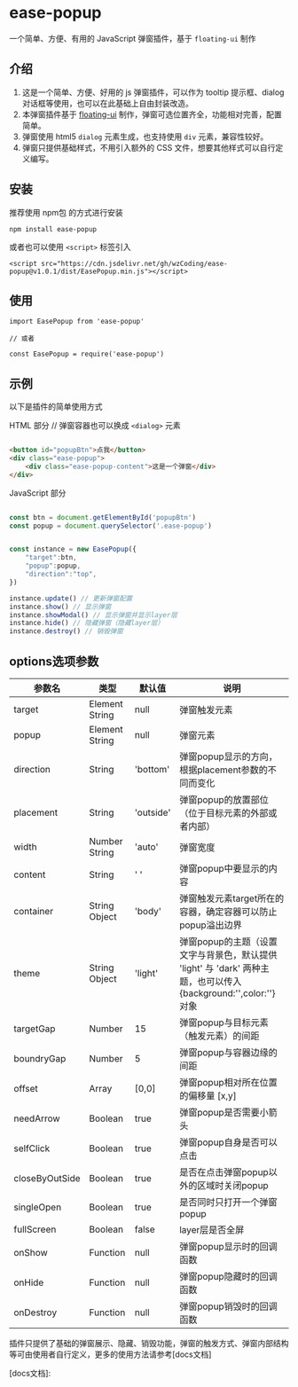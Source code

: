 # ease-popup
一个简单、方便、有用的 JavaScript 弹窗插件，基于 `floating-ui` 制作

## 介绍
1. 这是一个简单、方便、好用的 js 弹窗插件，可以作为 tooltip 提示框、dialog 对话框等使用，也可以在此基础上自由封装改造。
2. 本弹窗插件基于 [floating-ui] 制作，弹窗可选位置齐全，功能相对完善，配置简单。
3. 弹窗使用 html5 `dialog` 元素生成，也支持使用 `div` 元素，兼容性较好。
4. 弹窗只提供基础样式，不用引入额外的 CSS 文件，想要其他样式可以自行定义编写。
   
## 安装
推荐使用 npm包 的方式进行安装
```
npm install ease-popup
```
或者也可以使用 `<script>` 标签引入

```
<script src="https://cdn.jsdelivr.net/gh/wzCoding/ease-popup@v1.0.1/dist/EasePopup.min.js"></script>
```

## 使用
```
import EasePopup from 'ease-popup'

// 或者

const EasePopup = require('ease-popup')
```

## 示例
以下是插件的简单使用方式

HTML 部分
// 弹窗容器也可以换成 `<dialog>` 元素
```html

<button id="popupBtn">点我</button>
<div class="ease-popup"> 
    <div class="ease-popup-content">这是一个弹窗</div>
</div>

```
JavaScript 部分
```js

const btn = document.getElementById('popupBtn')
const popup = document.querySelector('.ease-popup')


const instance = new EasePopup({
    "target":btn,
    "popup":popup,
    "direction":"top",
})

instance.update() // 更新弹窗配置
instance.show() // 显示弹窗
instance.showModal() // 显示弹窗并显示layer层
instance.hide() // 隐藏弹窗（隐藏layer层）
instance.destroy() // 销毁弹窗

```
## options选项参数

| 参数名         | 类型           | 默认值    | 说明                                                                                                           |
| -------------- | -------------- | --------- | -------------------------------------------------------------------------------------------------------------- |
| target         | Element String | null      | 弹窗触发元素                                                                                                   |
| popup          | Element String | null      | 弹窗元素                                                                                                       |
| direction      | String         | 'bottom'  | 弹窗popup显示的方向，根据placement参数的不同而变化                                                             |
| placement      | String         | 'outside' | 弹窗popup的放置部位（位于目标元素的外部或者内部）                                                              |
| width          | Number String  | 'auto'    | 弹窗宽度                                                                                                       |
| content        | String         | ' '       | 弹窗popup中要显示的内容                                                                                        |
| container      | String Object  | 'body'    | 弹窗触发元素target所在的容器，确定容器可以防止popup溢出边界                                                    |
| theme          | String Object  | 'light'   | 弹窗popup的主题（设置文字与背景色，默认提供 'light' 与 'dark' 两种主题，也可以传入{background:'',color:''}对象 |
| targetGap      | Number         | 15        | 弹窗popup与目标元素（触发元素）的间距                                                                          |
| boundryGap     | Number         | 5         | 弹窗popup与容器边缘的间距                                                                                      |
| offset         | Array          | [0,0]     | 弹窗popup相对所在位置的偏移量 [x,y]                                                                            |
| needArrow      | Boolean        | true      | 弹窗popup是否需要小箭头                                                                                        |
| selfClick      | Boolean        | true      | 弹窗popup自身是否可以点击                                                                                      |
| closeByOutSide | Boolean        | true      | 是否在点击弹窗popup以外的区域时关闭popup                                                                       |
| singleOpen     | Boolean        | true      | 是否同时只打开一个弹窗popup                                                                                    |
| fullScreen     | Boolean        | false     | layer层是否全屏                                                                                                |
| onShow          | Function        | null      | 弹窗popup显示时的回调函数                                                                                    |
| onHide          | Function        | null      | 弹窗popup隐藏时的回调函数                                                                                    |
| onDestroy      | Function        | null      | 弹窗popup销毁时的回调函数                                                                                    |

插件只提供了基础的弹窗展示、隐藏、销毁功能，弹窗的触发方式、弹窗内部结构等可由使用者自行定义，更多的使用方法请参考[docs文档]

[floating-ui]:https://floating-ui.com/
[docs文档]: